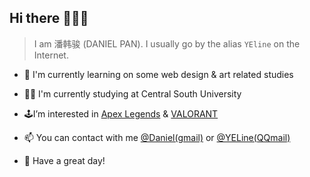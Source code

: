 ## Hi there 👋👋👋
> I am 潘韩骏 (DANIEL PAN). I usually go by the alias `YEline`  on the Internet. 

- 🌱 I'm currently learning on some web design & art related studies 
- 👨‍💻 I'm currently studying at Central South University
- 🕹️I’m interested in [Apex Legends](https://www.bing.com/ck/a?!&&p=719f844896801918JmltdHM9MTY3MTU4MDgwMCZpZ3VpZD0xYzNhMjA5OC1lYjU1LTZlOTUtMjNmOS0yZjY0ZWExNjZmMzYmaW5zaWQ9NTE3OQ&ptn=3&hsh=3&fclid=1c3a2098-eb55-6e95-23f9-2f64ea166f36&psq=apex+legends&u=a1aHR0cHM6Ly93d3cuZWEuY29tL2dhbWVzL2FwZXgtbGVnZW5kcw&ntb=1) & [VALORANT](https://www.bing.com/ck/a?!&&p=5a99bcc6c495c356JmltdHM9MTY3MTU4MDgwMCZpZ3VpZD0xYzNhMjA5OC1lYjU1LTZlOTUtMjNmOS0yZjY0ZWExNjZmMzYmaW5zaWQ9NTE3NQ&ptn=3&hsh=3&fclid=1c3a2098-eb55-6e95-23f9-2f64ea166f36&psq=valorant&u=a1aHR0cHM6Ly9wbGF5dmFsb3JhbnQuY29tLw&ntb=1)
- 📫 You can contact with me [@Daniel(gmail)](mailto:Daniel1638317920@outlook.com) or [@YELine(QQmail)](mailto:1638317920@qq.com)

- 💬 Have a great day!

<!---
YELineee/YELineee is a ✨ special ✨ repository because its `README.md` (this file) appears on your GitHub profile.
You can click the Preview link to take a look at your changes.
--->
